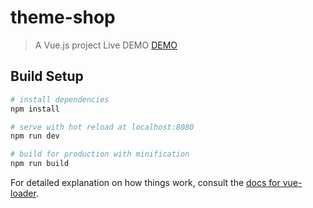 # theme-shop

> A Vue.js project
> Live DEMO <a href="https://vuejs-shop-desloy.herokuapp.com/">DEMO</a>
## Build Setup

``` bash
# install dependencies
npm install

# serve with hot reload at localhost:8080
npm run dev

# build for production with minification
npm run build
```

For detailed explanation on how things work, consult the [docs for vue-loader](http://vuejs.github.io/vue-loader).
